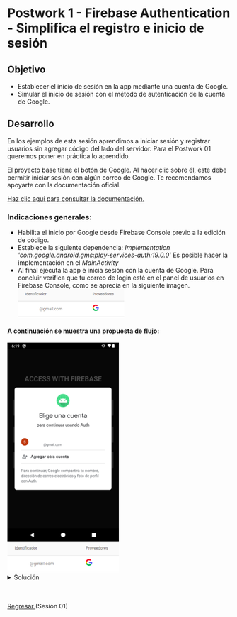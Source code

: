 # Postwork 1 - Firebase Authentication - Simplifica el registro e inicio de sesión

## Objetivo

* Establecer el inicio de sesión en la app mediante una cuenta de Google.
* Simular el inicio de sesión con el método de autenticación de la cuenta de Google.

## Desarrollo

En los ejemplos de esta sesión aprendimos a iniciar sesión y registrar usuarios sin agregar código del lado del servidor. Para el Postwork 01 queremos poner en práctica lo aprendido. 

El proyecto base tiene el botón de Google. Al hacer clic sobre él, este debe permitir iniciar sesión con algún correo de Google. Te recomendamos apoyarte con la documentación oficial.

[Haz clic aquí para consultar la documentación.](https://firebase.google.com/docs/auth/android/google-signin)

### Indicaciones generales:
- Habilita el inicio por Google desde Firebase Console previo a la edición de código.
- Establece la siguiente dependencia: 
*Implementation 'com.google.android.gms:play-services-auth:19.0.0'*
Es posible hacer la implementación en el *MainActivity*
- Al final ejecuta la app e inicia sesión con la cuenta de Google. Para concluir verifica que tu correo de login esté en el panel de usuarios en Firebase Console, como se aprecia en la siguiente imagen. <img src="02.png" width="50%"/>

#### A continuación se muestra una propuesta de flujo:


<img src="01.png" width="50%"/>

</br>

<img src="02.png" width="50%"/>

<details>
  <summary>Solución</summary>
    
  ```kotlin
  // Variables
  private lateinit var auth: FirebaseAuth

  private lateinit var googleSignInClient: GoogleSignInClient
  ```

  ```kotlin
  // Dentro de onCreate
  FirebaseApp.initializeApp(this)

  val gso = GoogleSignInOptions.Builder(GoogleSignInOptions.DEFAULT_SIGN_IN)
      .requestIdToken(getString(R.string.default_web_client_id))
      .requestEmail()
      .build()

  googleSignInClient = GoogleSignIn.getClient(this, gso)

  auth = Firebase.auth
  ```

  ```kotlin
  // onClick btnGoogle
  binding.btnGoogle.setOnClickListener {
    val signInIntent = googleSignInClient.signInIntent
    startActivityForResult(signInIntent, RC_SIGN_IN)
  }
  ```

  ```kotlin
  // Funciones nuevas
  override fun onActivityResult(requestCode: Int, resultCode: Int, data: Intent?) {
        super.onActivityResult(requestCode, resultCode, data)

        // Result returned from launching the Intent from GoogleSignInApi.getSignInIntent(...);
        if (requestCode == RC_SIGN_IN) {
            val task = GoogleSignIn.getSignedInAccountFromIntent(data)
            try {
                // Google Sign In was successful, authenticate with Firebase
                val account = task.getResult(ApiException::class.java)!!
                Log.d(TAG, "firebaseAuthWithGoogle:" + account.id)
                firebaseAuthWithGoogle(account.idToken!!)
            } catch (e: ApiException) {
                // Google Sign In failed, update UI appropriately
                Log.w(TAG, "Google sign in failed", e)
                Utility.displaySnackBar(binding.root, "Google sign in failed", this, R.color.red)
            }
        }
    }

    private fun firebaseAuthWithGoogle(idToken: String) {
      val credential = GoogleAuthProvider.getCredential(idToken, null)
      auth.signInWithCredential(credential)
        .addOnCompleteListener(this) { task ->
          if (task.isSuccessful) {
            // Sign in success, update UI with the signed-in user's information
            Log.d(TAG, "signInWithCredential:success")
            val user = auth.currentUser
            updateUI(user, null)
          } else {
            // If sign in fails, display a message to the user.
            Log.w(TAG, "signInWithCredential:failure", task.exception)
            updateUI(null, task.exception)
          }
        }
    }

    private fun updateUI(user: FirebaseUser?, exception: Exception?) {
      binding.btnGoogle.visibility = View.VISIBLE
      if (exception != null) {
        binding.loading.visibility = View.GONE
        binding.btnGoogle.visibility = View.VISIBLE
        Utility.displaySnackBar(binding.root, exception.message.toString(), this, R.color.red)
      } else {
        Utility.displaySnackBar(binding.root, "Login was successful: ", this, R.color.green)
        binding.loading.visibility = View.GONE
        binding.btnGoogle.visibility = View.VISIBLE
      }
    }
  ```

  Ejecuta la app e inicia con Google, al final deberías de ver tu correo en el panel de usuarios en Firebase Console

</details>

</br>
</br>

[Regresar ](../README.md)(Sesión 01)

